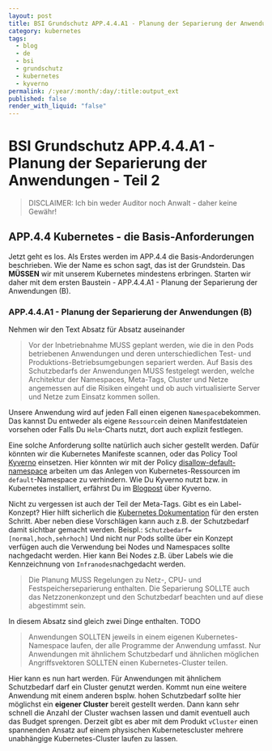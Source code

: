 ```yaml
---
layout: post
title: BSI Grundschutz APP.4.4.A1 - Planung der Separierung der Anwendungen - Teil 2
category: kubernetes
tags:
  - blog
  - de
  - bsi
  - grundschutz
  - kubernetes
  - kyverno
permalink: /:year/:month/:day/:title:output_ext
published: false
render_with_liquid: "false"
---
```


# BSI Grundschutz APP.4.4.A1 - Planung der Separierung der Anwendungen - Teil 2

>DISCLAIMER: Ich bin weder Auditor noch Anwalt - daher keine Gewähr!

## APP.4.4 Kubernetes - die Basis-Anforderungen
Jetzt geht es los. Als Erstes werden im APP.4.4 die Basis-Andorderungen beschrieben. Wie der Name es schon sagt, das ist der Grundstein. Das __MÜSSEN__ wir mit unserem Kubernetes mindestens erbringen. Starten wir daher mit dem ersten Baustein - APP.4.4.A1 - Planung der Separierung der Anwendungen (B).
### APP.4.4.A1 - Planung der Separierung der Anwendungen (B)

Nehmen wir den Text Absatz für Absatz auseinander
>Vor der Inbetriebnahme MUSS geplant werden, wie die in den Pods betriebenen Anwendungen und deren unterschiedlichen Test- und Produktions-Betriebsumgebungen separiert werden. Auf Basis des Schutzbedarfs der Anwendungen MUSS festgelegt werden, welche Architektur der Namespaces, Meta-Tags, Cluster und Netze angemessen auf die Risiken eingeht und ob auch virtualisierte Server und Netze zum Einsatz kommen sollen.

Unsere Anwendung wird auf jeden Fall einen eigenen `Namespace`bekommen. Das kannst Du entweder als eigene `Ressource`in deinen Manifestdateien vorsehen oder Falls Du `Helm`-Charts nutzt, dort auch explizit festlegen. 

Eine solche Anforderung sollte natürlich auch sicher gestellt werden. Dafür könnten wir die Kubernetes Manifeste scannen, oder das Policy Tool [Kyverno](https://kyverno.io/) einsetzen. Hier könnten wir mit der Policy [disallow-default-namespace](https://kyverno.io/policies/best-practices/disallow-default-namespace/disallow-default-namespace/) arbeiten um das Anlegen von Kubernetes-Ressourcen im `default`-Namespace zu verhindern. Wie Du Kyverno nutzt bzw. in Kubernetes installiert, erfährst Du im [Blogpost](TODO) über Kyverno.

Nicht zu vergessen ist auch der Teil der Meta-Tags. Gibt es ein Label-Konzept? Hier hilft sicherlich die [Kubernetes Dokumentation](https://kubernetes.io/docs/concepts/overview/working-with-objects/common-labels/) für den ersten Schritt. Aber neben diese Vorschlägen kann auch  z.B. der Schutzbedarf damit sichtbar gemacht werden. Beispl.: `Schutzbedarf=[normal,hoch,sehrhoch]` Und nicht nur Pods sollte über ein Konzept verfügen auch die Verwendung bei Nodes und Namespaces sollte nachgedacht werden. Hier kann Bei Nodes z.B. über Labels wie die Kennzeichnung von `Infranodes`nachgedacht werden.

>Die Planung MUSS Regelungen zu Netz-, CPU- und Festspeicherseparierung enthalten. Die Separierung SOLLTE auch das Netzzonenkonzept und den Schutzbedarf beachten und auf diese abgestimmt sein.

In diesem Absatz sind gleich zwei Dinge enthalten. TODO

>Anwendungen SOLLTEN jeweils in einem eigenen Kubernetes-Namespace laufen, der alle Programme der Anwendung umfasst. Nur Anwendungen mit ähnlichem Schutzbedarf und ähnlichen möglichen Angriffsvektoren SOLLTEN einen Kubernetes-Cluster teilen.

Hier kann es nun hart werden. Für Anwendungen mit ähnlichem Schutzbedarf darf ein Cluster genutzt werden. Kommt nun eine weitere Anwendung mit einem anderen bsplw. hohen Schutzbedarf sollte hier möglichst ein __eigener Cluster__ bereit gestellt werden. Dann kann sehr schnell die Anzahl der Cluster wachsen lassen und damit eventuell auch das Budget sprengen. Derzeit gibt es aber mit dem Produkt `vCluster` einen spannenden Ansatz auf einem physischen Kubernetescluster mehrere unabhängige Kubernetes-Cluster laufen zu lassen.
